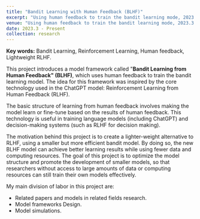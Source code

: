 ```yaml
---
title: "Bandit Learning with Human Feedback (BLHF)"
excerpt: "Using human feedback to train the bandit learning mode, 2023.3 - Present"
venue: "Using human feedback to train the bandit learning mode, 2023.3 - Present"
date: 2023.3 - Present
collection: research
---
```

**Key words:** Bandit Learning, Reinforcement Learning, Human feedback, Lightweight RLHF.

This project introduces a model framework called "**Bandit Learning from Human Feedback" (BLHF)**, which uses human feedback to train the bandit learning model. The idea for this framework was inspired by the core technology used in the ChatGPT model: Reinforcement Learning from Human Feedback (RLHF).

The basic structure of learning from human feedback involves making the model learn or fine-tune based on the results of human feedback. This technology is useful in training language models (including ChatGPT) and decision-making systems (such as RLHF for decision making).

The motivation behind this project is to create a lighter-weight alternative to RLHF, using a smaller but more efficient bandit model. By doing so, the new BLHF model can achieve better learning results while using fewer data and computing resources. The goal of this project is to optimize the model structure and promote the development of smaller models, so that researchers without access to large amounts of data or computing resources can still train their own models effectively.

My main division of labor in this project are:

* Related papers and models in related fields research.
* Model frameworks Design.
* Model simulations.
